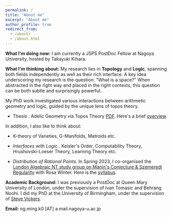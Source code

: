 ```yaml
---
permalink: /
title: "About me"
excerpt: "About me"
author_profile: true
redirect_from: 
  - /about/
  - /about.html
---
```

<b>What I'm doing now:</b> I am currently a JSPS PostDoc Fellow at Nagoya University, hosted by Takayuki Kihara. 

<b>What I'm thinking about:</b> My research lies in **Topology** and **Logic**, spanning both fields independently as well as their rich interface. A key idea underscoring my research is the question: "What is a space?" When abstracted in the right way and placed in the right contexts, this question can be both subtle and surprisingly powerful.

My PhD work investigated various interactions between arithmetic geometry and logic, guided by the unique lens of topos theory. 

<ul><li> Thesis : Adelic Geometry via Topos Theory <a href="/publications/FINALSUBMISSION.pdf">PDF</a>. Here's a brief <a href="/publications/ThesisWork.pdf"> overview</a>. </li></ul>
 
In addition, I also like to think about:

<ul><li> K-theory of Varieties, G-Manifolds, Matroids etc. 
  </li></ul>
<ul><li> <i>Interfaces with Logic.</i>. Keisler's Order, Computability Theory, Hrushovski-Loeser Theory, Learning Theory etc.
  </li></ul>
  <ul><li> <i>Distribution of Rational Points.</i> In Spring 2023, I co-organised the <a href="https://nms.kcl.ac.uk/rosa.winter/StudyGroupManinSzemeredi.html"> London Algebraic NT study group on Manin's Conjecture & Szemeredi Regularity</a> with Rosa Winter. Here is the <a href="https://www.overleaf.com/read/tsvffxxjhzyz"> syllabus</a>.
  </li></ul>


<b>Academic Background:</b> I was previously a PostDoc at Queen Mary University of London, under the supervision of Ivan Tomasic and Behrang Noohi. I did my PhD at the University of Birmingham, under the supervision of <a href="https://www.cs.bham.ac.uk/~sjv/" target ="_blank"> Steve Vickers</a>.

<b>Email:</b> ng.ming.k0 [AT] a.mail.nagoya-u.ac.jp  

